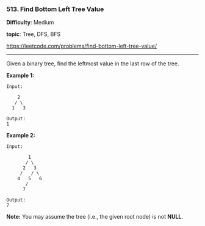 ### 513. Find Bottom Left Tree Value

**Difficulty**: Medium

**topic**: Tree, DFS, BFS

<https://leetcode.com/problems/find-bottom-left-tree-value/>

***

Given a binary tree, find the leftmost value in the last row of the tree.

**Example 1:**

```
Input:

    2
   / \
  1   3

Output:
1
```

**Example 2:** 

```
Input:

        1
       / \
      2   3
     /   / \
    4   5   6
       /
      7

Output:
7
```

**Note:** You may assume the tree (i.e., the given root node) is not **NULL**.